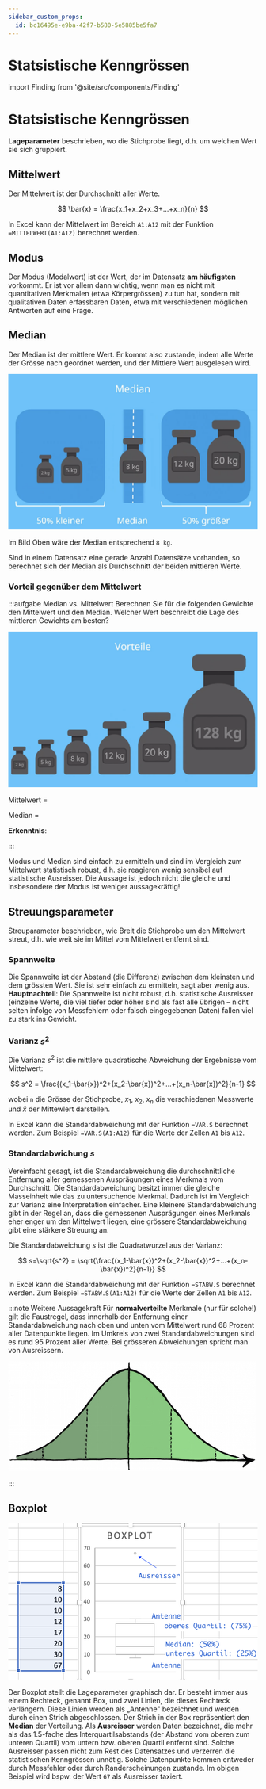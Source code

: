 ```yaml
---
sidebar_custom_props:
  id: bc16495e-e9ba-42f7-b580-5e5885be5fa7
---
```


# Statsistische Kenngrössen

import Finding from '@site/src/components/Finding'

# Statsistische Kenngrössen

**Lageparameter** beschrieben, wo die Stichprobe liegt, d.h. um welchen Wert sie sich gruppiert.


## Mittelwert

Der Mittelwert ist der Durchschnitt aller Werte.

$$
\bar{x} = \frac{x_1+x_2+x_3+...+x_n}{n}
$$

In Excel kann der Mittelwert im Bereich `A1:A12` mit der Funktion `=MITTELWERT(A1:A12)` berechnet werden.

## Modus
Der Modus   (Modalwert) ist der Wert, der im Datensatz **am häufigsten** vorkommt. Er ist vor allem dann wichtig, wenn man es nicht mit quantitativen Merkmalen (etwa Körpergrössen) zu tun hat, sondern mit qualitativen Daten erfassbaren Daten, etwa mit verschiedenen möglichen Antworten auf eine Frage.

## Median

Der Median ist der mittlere Wert. Er kommt also zustande, indem alle Werte der Grösse nach geordnet werden, und der Mittlere Wert ausgelesen wird.

![--width=400px](images/median.png)

Im Bild Oben wäre der Median entsprechend `8 kg`.

Sind in einem Datensatz eine gerade Anzahl Datensätze vorhanden, so berechnet sich der Median als Durchschnitt der beiden mittleren Werte.

### Vorteil gegenüber dem Mittelwert

:::aufgabe Median vs. Mittelwert
Berechnen Sie für die folgenden Gewichte den Mittelwert und den Median. Welcher Wert beschreibt die Lage des mittleren Gewichts am besten?

![--width=400px](images/median-vs-mean.png)

<Answer type="text" webKey="66a5bc47-d8f1-463a-ac25-692808c31beb" >

Mittelwert =

Median =

**Erkenntnis**:

</Answer>

:::

<Finding title="Erkenntnisse">

Modus und Median sind einfach zu ermitteln und sind im Vergleich zum Mittelwert statistisch robust, d.h. sie reagieren wenig sensibel auf statistische Ausreisser. Die Aussage ist jedoch nicht die gleiche und insbesondere der Modus ist weniger aussagekräftig!

</Finding>

## Streuungsparameter
Streuparameter beschrieben, wie Breit die Stichprobe um den Mittelwert streut, d.h. wie weit sie im Mittel vom Mittelwert entfernt sind.

### Spannweite
Die Spannweite ist der Abstand (die Differenz) zwischen dem kleinsten und dem grössten Wert. Sie ist sehr einfach zu ermitteln, sagt aber wenig aus. **Hauptnachteil**: Die Spannweite ist nicht robust, d.h. statistische Ausreisser (einzelne Werte, die viel tiefer oder höher sind als fast alle übrigen – nicht selten infolge von Messfehlern oder falsch eingegebenen Daten) fallen viel zu stark ins Gewicht.

### Varianz $s^2$

Die Varianz $s^2$ ist die mittlere quadratische Abweichung der Ergebnisse vom Mittelwert:

$$
s^2 = \frac{(x_1-\bar{x})^2+(x_2-\bar{x})^2+...+(x_n-\bar{x})^2}{n-1}
$$

wobei `n` die Grösse der Stichprobe, $x_1$, $x_2$, $x_n$ die verschiedenen Messwerte und $\bar{x}$ der Mittewlert darstellen.


In Excel kann die Standardabweichung mit der Funktion `=VAR.S` berechnet werden. Zum Beispiel  `=VAR.S(A1:A12)` für die Werte der Zellen `A1` bis `A12`.
### Standardabwichung $s$
Vereinfacht gesagt, ist die Standardabweichung die durchschnittliche Entfernung aller gemessenen Ausprägungen eines Merkmals vom Durchschnitt. Die Standardabweichung besitzt immer die gleiche Masseinheit wie das zu untersuchende Merkmal. Dadurch ist im Vergleich zur Varianz eine Interpretation einfacher. Eine kleinere Standardabweichung gibt in der Regel an, dass die gemessenen Ausprägungen eines Merkmals eher enger um den Mittelwert liegen, eine grössere Standardabweichung gibt eine stärkere Streuung an.

Die Standardabweichung $s$ ist die Quadratwurzel aus der Varianz:

$$
s=\sqrt{s^2} = \sqrt{\frac{(x_1-\bar{x})^2+(x_2-\bar{x})^2+...+(x_n-\bar{x})^2}{n-1}}
$$

In Excel kann die Standardabweichung mit der Funktion `=STABW.S` berechnet werden. Zum Beispiel  `=STABW.S(A1:A12)` für die Werte der Zellen `A1` bis `A12`.

:::note Weitere Aussagekraft
Für **normalverteilte** Merkmale (nur für solche!) gilt die Faustregel, dass innerhalb der Entfernung einer Standardabweichung nach oben und unten vom Mittelwert rund $68$ Prozent aller Datenpunkte liegen. Im Umkreis von zwei Standardabweichungen sind es rund $95$ Prozent aller Werte. Bei grösseren Abweichungen spricht man von Ausreissern.

![Verteilung von normalverteilten Merkmalen](images/normalverteilung.jpg)

:::

## Boxplot

![--width=450px](images/boxplot.png)

Der Boxplot stellt die Lageparameter graphisch dar. Er besteht immer aus einem Rechteck, genannt Box, und zwei Linien, die dieses Rechteck verlängern. Diese Linien werden als „Antenne" bezeichnet und werden durch einen Strich abgeschlossen. Der Strich in der Box repräsentiert den **Median** der Verteilung. Als **Ausreisser** werden Daten bezeichnet, die mehr als das 1.5-fache des Interquartilsabstands (der Abstand vom oberen zum unteren Quartil) vom untern bzw. oberen Quartil entfernt sind. Solche Ausreisser passen nicht zum Rest des Datensatzes und verzerren die statistischen Kenngrössen unnötig. Solche Datenpunkte kommen entweder durch Messfehler oder durch Randerscheinungen zustande. Im obigen Beispiel wird bspw. der Wert `67` als Ausreisser taxiert. 


<Answer type="text" webKey="e9f2584b-ef06-447b-8079-3bc23d924005" />
